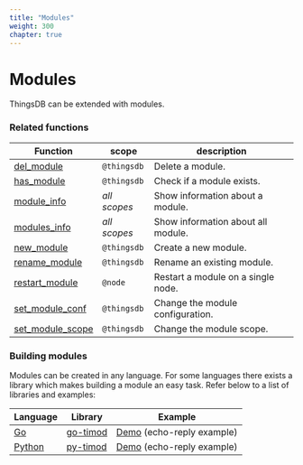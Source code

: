 ```yaml
---
title: "Modules"
weight: 300
chapter: true
---
```


# Modules

ThingsDB can be extended with modules.


### Related functions

Function | scope | description
-------- | ----- | -----------
[del_module](../thingsdb-api/del_module) | `@thingsdb` | Delete a module.
[has_module](../thingsdb-api/has_module) | `@thingsdb` | Check if a module exists.
[module_info](../thingsdb-api/module_info) | *all scopes* | Show information about a module.
[modules_info](../thingsdb-api/modules_info) | *all scopes* | Show information about all module.
[new_module](../thingsdb-api/new_module) | `@thingsdb` | Create a new module.
[rename_module](../thingsdb-api/new_module) | `@thingsdb` | Rename an existing module.
[restart_module](../node-api/restart_module) | `@node` | Restart a module on a single node.
[set_module_conf](../thingsdb-api/set_module_conf) | `@thingsdb` | Change the module configuration.
[set_module_scope](../thingsdb-api/set_module_scope) | `@thingsdb` | Change the module scope.


### Building modules

Modules can be created in any language. For some languages there exists a library which makes
building a module an easy task. Refer below to a list of libraries and examples:

Language | Library | Example
-------- | ------- | -------
[Go](https://golang.org)  | [go-timod](https://github.com/thingsdb/go-timod) | [Demo](https://github.com/thingsdb/ThingsDB/tree/master/modules/go/demo) (echo-reply example)
[Python](https://www.python.org)  | [py-timod](https://github.com/thingsdb/py-timod) | [Demo](https://github.com/thingsdb/ThingsDB/tree/master/modules/python/demo.py) (echo-reply example)
